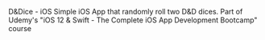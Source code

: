D&Dice - iOS
Simple iOS App that randomly roll two D&D dices. Part of Udemy's "iOS 12 & Swift - The Complete iOS App Development Bootcamp" course
